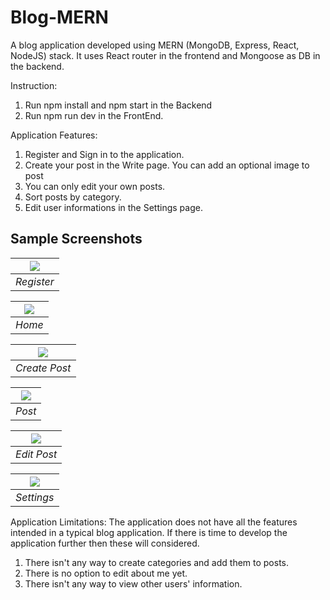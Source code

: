# Blog-MERN

A blog application developed using MERN (MongoDB, Express, React, NodeJS) stack. It uses React router in the frontend and Mongoose as DB in the backend. 

Instruction: 
1. Run npm install and npm start in the Backend
2. Run npm run dev in the FrontEnd.

Application Features: 
1. Register and Sign in to the application. 
2. Create your post in the Write page. You can add an optional image to post
3. You can only edit your own posts.   
4. Sort posts by category.
5. Edit user informations in the Settings page.

## Sample Screenshots
|  <img src="https://github.com/Ahmad-Imam/Blog-MERN/assets/38004971/de9d3473-56a5-4098-b372-6fff9438d1f9"> |
|:--:|
| *Register* |

|  <img src="https://github.com/Ahmad-Imam/Blog-MERN/assets/38004971/853963cd-d189-45c8-902e-ddbb94d43800"> |
|:--:|
| *Home* |

|  <img src="https://github.com/Ahmad-Imam/Blog-MERN/assets/38004971/0e0dad4b-01db-4e1d-91f4-c6b80913580c"> |
|:--:|
| *Create Post* |

|  <img src="https://github.com/Ahmad-Imam/Blog-MERN/assets/38004971/352b3451-739b-4ab2-bd09-71e88d3eb59d"> |
|:--:|
| *Post* |

| <img src="https://github.com/Ahmad-Imam/Blog-MERN/assets/38004971/e96804f9-f478-4316-8c14-7afefa59ea5f"> |
|:--:|
| *Edit Post* |

|  <img src="https://github.com/Ahmad-Imam/Blog-MERN/assets/38004971/072b89ba-241b-4101-b398-eafa7f757f94"> |
|:--:|
| *Settings* |


Application Limitations: 
The application does not have all the features intended in a typical blog application. If there is time to develop the application further then these will considered.
1. There isn't any way to create categories and add them to posts.
2. There is no option to edit about me yet.
3. There isn't any way to view other users' information. 


